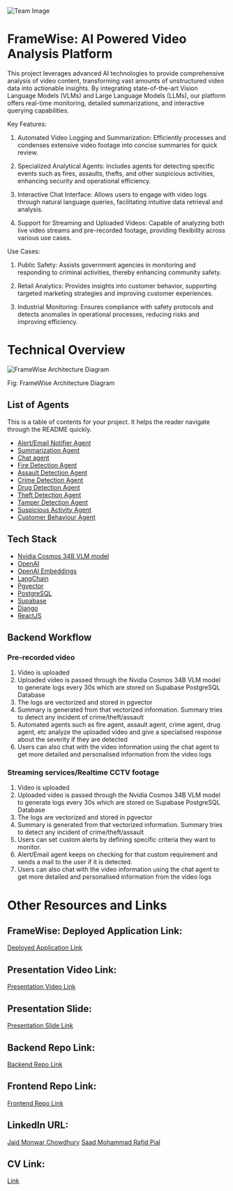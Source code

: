 
![Team Image](https://res.cloudinary.com/dyktljlnj/image/upload/v1737125813/BUET_Multithreading_cover_photo_smqiop.png)

# FrameWise: AI Powered Video Analysis Platform

This project leverages advanced AI technologies to provide comprehensive analysis of video content, transforming vast amounts of unstructured video data into actionable insights. By integrating state-of-the-art Vision Language Models (VLMs) and Large Language Models (LLMs), our platform offers real-time monitoring, detailed summarizations, and interactive querying capabilities.

Key Features:

1. Automated Video Logging and Summarization: Efficiently processes and condenses extensive video footage into concise summaries for quick review.

2. Specialized Analytical Agents: Includes agents for detecting specific events such as fires, assaults, thefts, and other suspicious activities, enhancing security and operational efficiency.

3. Interactive Chat Interface: Allows users to engage with video logs through natural language queries, facilitating intuitive data retrieval and analysis.

4. Support for Streaming and Uploaded Videos: Capable of analyzing both live video streams and pre-recorded footage, providing flexibility across various use cases.

Use Cases:

1. Public Safety: Assists government agencies in monitoring and responding to criminal activities, thereby enhancing community safety.

2. Retail Analytics: Provides insights into customer behavior, supporting targeted marketing strategies and improving customer experiences.

3. Industrial Monitoring: Ensures compliance with safety protocols and detects anomalies in operational processes, reducing risks and improving efficiency.


# Technical Overview

![FrameWise Architecture Diagram](https://res.cloudinary.com/dyktljlnj/image/upload/v1737125702/framewise_architecture_ykujtj.png)

Fig: FrameWise Architecture Diagram

## List of Agents

This is a table of contents for your project. It helps the reader navigate through the README quickly.
- [Alert/Email Notifier Agent](#project-title)
- [Summarization Agent](#project-title)
- [Chat agent](#quick-start-demo)
- [Fire Detection Agent](#table-of-contents)
- [Assault Detection Agent](#installation)
- [Crime Detection Agent](#usage)
- [Drug Detection Agent](#development)
- [Theft Detection Agent](#contribute)
- [Tamper Detection Agent](#license)
- [Suspicious Activity Agent](#license)
- [Customer Behaviour Agent](#license)

## Tech Stack

- [Nvidia Cosmos 34B VLM model](#project-title)
- [OpenAI](#project-title)
- [OpenAI Embeddings](#project-title)
- [LangChain](#project-title)
- [Pgvector](#project-title)
- [PostgreSQL](#project-title)
- [Supabase](#project-title)
- [Django](#project-title)
- [ReactJS](#project-title)


## Backend Workflow

### Pre-recorded video

1. Video is uploaded
2. Uploaded video is passed through the Nvidia Cosmos 34B VLM model to generate logs every 30s which are stored on Supabase PostgreSQL Database
3. The logs are vectorized and stored in pgvector
4. Summary is generated from that vectorized information. Summary tries to detect any incident of crime/theft/assault
5. Automated agents such as fire agent, assault agent, crime agent, drug agent, etc analyze the uploaded video and give a specialised response about the severity if they are detected
6. Users can also chat with the video information using the chat agent to get more detailed and personalised information from the video logs

### Streaming services/Realtime CCTV footage

1. Video is uploaded
2. Uploaded video is passed through the Nvidia Cosmos 34B VLM model to generate logs every 30s which are stored on Supabase PostgreSQL Database
3. The logs are vectorized and stored in pgvector
4. Summary is generated from that vectorized information. Summary tries to detect any incident of crime/theft/assault
5. Users can set custom alerts by defining specific criteria they want to monitor.
6. Alert/Email agent keeps on checking for that custom requirement and sends a mail to the user if it is detected.
7. Users can also chat with the video information using the chat agent to get more detailed and personalised information from the video logs



# Other Resources and Links

## FrameWise: Deployed Application Link:

[Deployed Application Link](https://clownfish-app-2t4g5.ondigitalocean.app/)

## Presentation Video Link:

[Presentation Video Link](https://youtube.com/playlist?list=PLVXDXOQl_dOHGKwoRXaYTDX60iXBT7uow&si=6DdGnSjFR4jhl6c6)

## Presentation Slide:

[Presentation Slide Link](https://www.canva.com/design/DAGcZQZvbpg/F4Vc7P5iTI3l9LH_-X9XMA/edit?utm_content=DAGcZQZvbpg&utm_campaign=designshare&utm_medium=link2&utm_source=sharebutton)

## Backend Repo Link:

[Backend Repo Link](https://github.com/VivasoftHackathon2024/nvidia-video-processing.git)

## Frontend Repo Link:

[Frontend Repo Link](https://github.com/VivasoftHackathon2024/framewise-frontend.git)


## LinkedIn URL:

[Jaid Monwar Chowdhury](https://www.linkedin.com/in/jaid-monwar/)
[Saad Mohammad Rafid Pial](https://www.linkedin.com/in/saadmrp/)

## CV Link:

[Link](https://drive.google.com/drive/folders/17JDh4jgv-3l8I6bjHL2kIcOic-X18Npd?usp=sharing)




